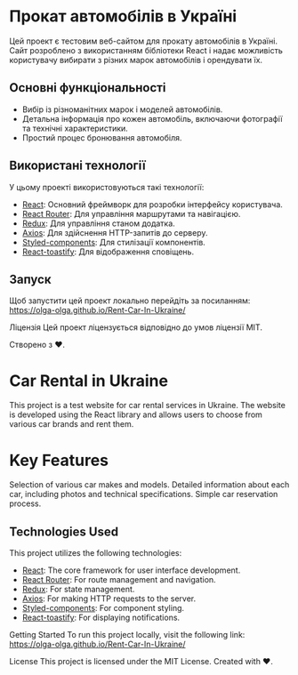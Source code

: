 # Прокат автомобілів в Україні

Цей проект є тестовим веб-сайтом для прокату автомобілів в Україні. Сайт розроблено з
використанням бібліотеки React і надає можливість користувачу вибирати з різних
марок автомобілів і орендувати їх.

## Основні функціональності

- Вибір із різноманітних марок і моделей автомобілів.
- Детальна інформація про кожен автомобіль, включаючи фотографії та технічні
  характеристики.
- Простий процес бронювання автомобіля.

## Використані технології

У цьому проекті використовуються такі технології:

- [React](https://reactjs.org/): Основний фреймворк для розробки інтерфейсу
  користувача.
- [React Router](https://reactrouter.com/): Для управління маршрутами та
  навігацією.
- [Redux](https://redux.js.org/): Для управління станом додатка.
- [Axios](https://axios-http.com/): Для здійснення HTTP-запитів до серверу.
- [Styled-components](https://styled-components.com/): Для стилізації
  компонентів.
- [React-toastify](https://fkhadra.github.io/react-toastify/introduction): Для
  відображення сповіщень.

## Запуск

Щоб запустити цей проект локально перейдіть за посиланням:
https://olga-olga.github.io/Rent-Car-In-Ukraine/

Ліцензія Цей проект ліцензується відповідно до умов ліцензії MIT.

Створено з ❤️.

# Car Rental in Ukraine

This project is a test website for car rental services in Ukraine. The website is
developed using the React library and allows users to choose from various car
brands and rent them.

# Key Features

Selection of various car makes and models. Detailed information about each car,
including photos and technical specifications. Simple car reservation process.

## Technologies Used

This project utilizes the following technologies: 
- [React](https://reactjs.org/): The core framework
for user interface development.
- [React Router](https://reactrouter.com/):  For route management and
navigation.
- [Redux](https://redux.js.org/): For state management.
- [Axios](https://axios-http.com/): For making HTTP requests to the server.
- [Styled-components](https://styled-components.com/): For component styling.
- [React-toastify](https://fkhadra.github.io/react-toastify/introduction): For displaying notifications.

Getting Started To run this project locally, visit the following link:
https://olga-olga.github.io/Rent-Car-In-Ukraine/

License This project is licensed under the MIT License. 
Created with ❤️.
